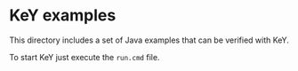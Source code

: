 # KeY examples

This directory includes a set of Java examples that can be verified with KeY.

To start KeY just execute the `run.cmd` file.

